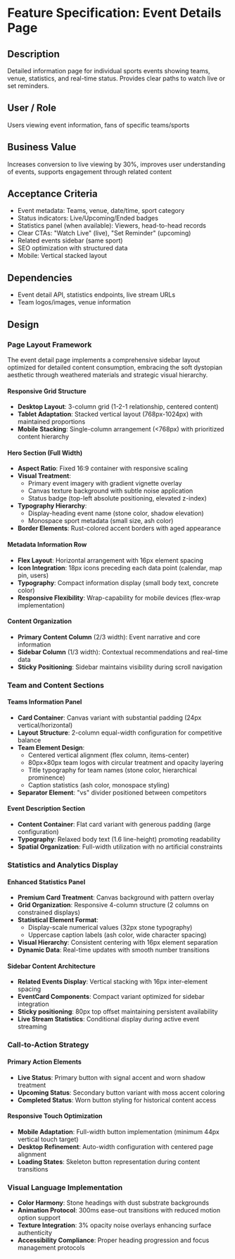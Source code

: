 # Feature Specification: Event Details Page

## Description
Detailed information page for individual sports events showing teams, venue, statistics, and real-time status. Provides clear paths to watch live or set reminders.

## User / Role
Users viewing event information, fans of specific teams/sports

## Business Value
Increases conversion to live viewing by 30%, improves user understanding of events, supports engagement through related content

## Acceptance Criteria

* Event metadata: Teams, venue, date/time, sport category
* Status indicators: Live/Upcoming/Ended badges
* Statistics panel (when available): Viewers, head-to-head records
* Clear CTAs: "Watch Live" (live), "Set Reminder" (upcoming)
* Related events sidebar (same sport)
* SEO optimization with structured data
* Mobile: Vertical stacked layout

## Dependencies
* Event detail API, statistics endpoints, live stream URLs
* Team logos/images, venue information

## Design

### Page Layout Framework
The event detail page implements a comprehensive sidebar layout optimized for detailed content consumption, embracing the soft dystopian aesthetic through weathered materials and strategic visual hierarchy.

#### Responsive Grid Structure
- **Desktop Layout**: 3-column grid (1-2-1 relationship, centered content)
- **Tablet Adaptation**: Stacked vertical layout (768px-1024px) with maintained proportions
- **Mobile Stacking**: Single-column arrangement (<768px) with prioritized content hierarchy

#### Hero Section (Full Width)
- **Aspect Ratio**: Fixed 16:9 container with responsive scaling
- **Visual Treatment**:
  - Primary event imagery with gradient vignette overlay
  - Canvas texture background with subtle noise application
  - Status badge (top-left absolute positioning, elevated z-index)
- **Typography Hierarchy**:
  - Display-heading event name (stone color, shadow elevation)
  - Monospace sport metadata (small size, ash color)
- **Border Elements**: Rust-colored accent borders with aged appearance

#### Metadata Information Row
- **Flex Layout**: Horizontal arrangement with 16px element spacing
- **Icon Integration**: 18px icons preceding each data point (calendar, map pin, users)
- **Typography**: Compact information display (small body text, concrete color)
- **Responsive Flexibility**: Wrap-capability for mobile devices (flex-wrap implementation)

#### Content Organization
- **Primary Content Column** (2/3 width): Event narrative and core information
- **Sidebar Column** (1/3 width): Contextual recommendations and real-time data
- **Sticky Positioning**: Sidebar maintains visibility during scroll navigation

### Team and Content Sections
#### Teams Information Panel
- **Card Container**: Canvas variant with substantial padding (24px vertical/horizontal)
- **Layout Structure**: 2-column equal-width configuration for competitive balance
- **Team Element Design**:
  - Centered vertical alignment (flex column, items-center)
  - 80px×80px team logos with circular treatment and opacity layering
  - Title typography for team names (stone color, hierarchical prominence)
  - Caption statistics (ash color, monospace styling)
- **Separator Element**: "vs" divider positioned between competitors

#### Event Description Section
- **Content Container**: Flat card variant with generous padding (large configuration)
- **Typography**: Relaxed body text (1.6 line-height) promoting readability
- **Spatial Organization**: Full-width utilization with no artificial constraints

### Statistics and Analytics Display
#### Enhanced Statistics Panel
- **Premium Card Treatment**: Canvas background with pattern overlay
- **Grid Organization**: Responsive 4-column structure (2 columns on constrained displays)
- **Statistical Element Format**:
  - Display-scale numerical values (32px stone typography)
  - Uppercase caption labels (ash color, wide character spacing)
- **Visual Hierarchy**: Consistent centering with 16px element separation
- **Dynamic Data**: Real-time updates with smooth number transitions

#### Sidebar Content Architecture
- **Related Events Display**: Vertical stacking with 16px inter-element spacing
- **EventCard Components**: Compact variant optimized for sidebar integration
- **Sticky positioning**: 80px top offset maintaining persistent availability
- **Live Stream Statistics**: Conditional display during active event streaming

### Call-to-Action Strategy
#### Primary Action Elements
- **Live Status**: Primary button with signal accent and worn shadow treatment
- **Upcoming Status**: Secondary button variant with moss accent coloring
- **Completed Status**: Worn button styling for historical content access

#### Responsive Touch Optimization
- **Mobile Adaptation**: Full-width button implementation (minimum 44px vertical touch target)
- **Desktop Refinement**: Auto-width configuration with centered page alignment
- **Loading States**: Skeleton button representation during content transitions

### Visual Language Implementation
- **Color Harmony**: Stone headings with dust substrate backgrounds
- **Animation Protocol**: 300ms ease-out transitions with reduced motion option support
- **Texture Integration**: 3% opacity noise overlays enhancing surface authenticity
- **Accessibility Compliance**: Proper heading progression and focus management protocols

